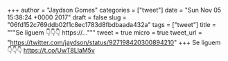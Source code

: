 
+++
author = "Jaydson Gomes"
categories = ["tweet"]
date = "Sun Nov 05 15:38:24 +0000 2017"
draft = false
slug = "06fd152c769ddb02f1c8ec1783d8fbdbaada432a"
tags = ["tweet"]
title = """Se liguem 👇👇👇 https://..."""
tweet = true
micro = true
tweet_url = "https://twitter.com/jaydson/status/927198420300894210"
+++
Se liguem 👇👇👇 https://t.co/UwT8LlaM5v
